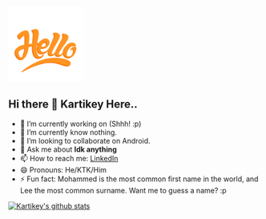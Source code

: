 <img src="https://github.com/KartikeySharma/KartikeySharma/blob/master/hello.gif" width="150" height="150" />

## Hi there 👋 Kartikey Here..

- 🔭 I’m currently working on (Shhh! :p)
- 🌱 I’m currently know  nothing.
- 👯 I’m looking to collaborate on Android.
- 💬 Ask me about <b> Idk anything </b>
- 📫 How to reach me: <a href="https://www.linkedin.com/in/kartikey-sharma-9bb073108/">LinkedIn</a>
- 😄 Pronouns: He/KTK/Him
- ⚡ Fun fact: Mohammed is the most common first name in the world, and Lee the most common surname. Want me to guess a name? :p


[![Kartikey's github stats](https://github-readme-stats.vercel.app/api?username=KartikeySharma)](https://github.com/anuraghazra/github-readme-stats)
